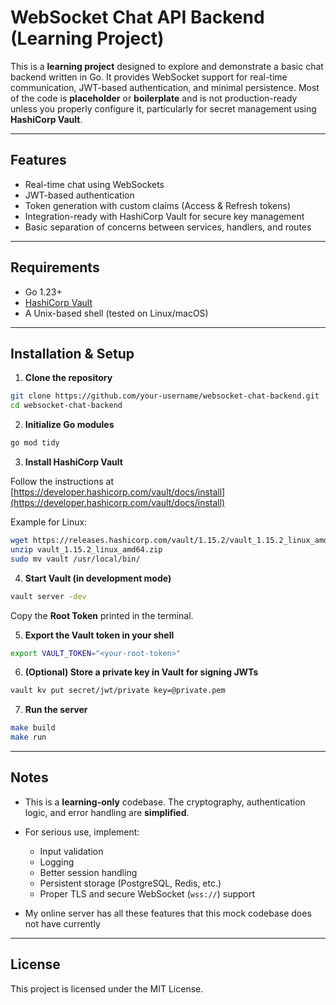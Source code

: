# WebSocket Chat API Backend (Learning Project)

This is a **learning project** designed to explore and demonstrate a basic chat backend written in Go. It provides WebSocket support for real-time communication, JWT-based authentication, and minimal persistence. Most of the code is **placeholder** or **boilerplate** and is not production-ready unless you properly configure it, particularly for secret management using **HashiCorp Vault**.

---

## Features

* Real-time chat using WebSockets
* JWT-based authentication
* Token generation with custom claims (Access & Refresh tokens)
* Integration-ready with HashiCorp Vault for secure key management
* Basic separation of concerns between services, handlers, and routes

---

## Requirements

* Go 1.23+
* [HashiCorp Vault](https://www.vaultproject.io/)
* A Unix-based shell (tested on Linux/macOS)

---

## Installation & Setup

1. **Clone the repository**

```bash
git clone https://github.com/your-username/websocket-chat-backend.git
cd websocket-chat-backend
```

2. **Initialize Go modules**

```bash
go mod tidy
```

3. **Install HashiCorp Vault**

Follow the instructions at [https://developer.hashicorp.com/vault/docs/install](https://developer.hashicorp.com/vault/docs/install)

Example for Linux:

```bash
wget https://releases.hashicorp.com/vault/1.15.2/vault_1.15.2_linux_amd64.zip
unzip vault_1.15.2_linux_amd64.zip
sudo mv vault /usr/local/bin/
```

4. **Start Vault (in development mode)**

```bash
vault server -dev
```

Copy the **Root Token** printed in the terminal.

5. **Export the Vault token in your shell**

```bash
export VAULT_TOKEN="<your-root-token>"
```

6. **(Optional) Store a private key in Vault for signing JWTs**

```bash
vault kv put secret/jwt/private key=@private.pem
```

7. **Run the server**

```bash
make build
make run
```

---

## Notes

* This is a **learning-only** codebase. The cryptography, authentication logic, and error handling are **simplified**.
* For serious use, implement:

  * Input validation
  * Logging
  * Better session handling
  * Persistent storage (PostgreSQL, Redis, etc.)
  * Proper TLS and secure WebSocket (`wss://`) support

* My online server has all these features that this mock codebase does not have currently

---

## License

This project is licensed under the MIT License.

